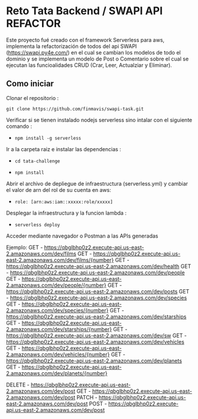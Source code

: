 # Reto Tata Backend / SWAPI API REFACTOR

Este proyecto fué creado con el framework Serverless para aws, implementa la refactorización de todos del api SWAPI (https://swapi.py4e.com/) en el cual se cambian los modelos de todo el dominio y se implementa un modelo de Post o Comentario sobre el cual se ejecutan las funcioalidades CRUD (Crar, Leer, Actualziar y Eliminar).

## Como iniciar

Clonar el repositorio :

`git clone https://github.com/finmavis/swapi-task.git`

Verificar si se tienen instalado nodejs serverless sino intalar con el siguiente comando :

- `npm install -g serverless`

Ir a la carpeta raiz e instalar las dependencias :

- `cd tata-challenge`

- `npm install`

Abrir el archivo de depliegue de infraestructura (serverless.yml) y cambiar el valor de arn del rol de su cuenta en aws:

- `role: [arn:aws:iam::xxxxx:role/xxxxx]`

Desplegar la infraestructura y la funcion lambda :

- `serverless deploy`

Acceder mediante navegador o Postman a las APIs generadas

Ejemplo:
GET - https://qbglbhp0z2.execute-api.us-east-2.amazonaws.com/dev/films
GET - https://qbglbhp0z2.execute-api.us-east-2.amazonaws.com/dev/films/{number}
GET - https://qbglbhp0z2.execute-api.us-east-2.amazonaws.com/dev/health
GET - https://qbglbhp0z2.execute-api.us-east-2.amazonaws.com/dev/people
GET - https://qbglbhp0z2.execute-api.us-east-2.amazonaws.com/dev/people/{number}
GET - https://qbglbhp0z2.execute-api.us-east-2.amazonaws.com/dev/posts
GET - https://qbglbhp0z2.execute-api.us-east-2.amazonaws.com/dev/species
GET - https://qbglbhp0z2.execute-api.us-east-2.amazonaws.com/dev/species/{number}
GET - https://qbglbhp0z2.execute-api.us-east-2.amazonaws.com/dev/starships
GET - https://qbglbhp0z2.execute-api.us-east-2.amazonaws.com/dev/starships/{number}
GET - https://qbglbhp0z2.execute-api.us-east-2.amazonaws.com/dev/sw
GET - https://qbglbhp0z2.execute-api.us-east-2.amazonaws.com/dev/vehicles
GET - https://qbglbhp0z2.execute-api.us-east-2.amazonaws.com/dev/vehicles/{number}
GET - https://qbglbhp0z2.execute-api.us-east-2.amazonaws.com/dev/planets
GET - https://qbglbhp0z2.execute-api.us-east-2.amazonaws.com/dev/planets/{number}

DELETE - https://qbglbhp0z2.execute-api.us-east-2.amazonaws.com/dev/post
GET - https://qbglbhp0z2.execute-api.us-east-2.amazonaws.com/dev/post
PATCH - https://qbglbhp0z2.execute-api.us-east-2.amazonaws.com/dev/post
POST - https://qbglbhp0z2.execute-api.us-east-2.amazonaws.com/dev/post
